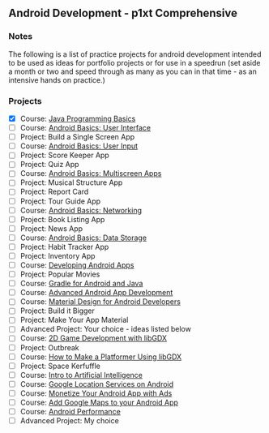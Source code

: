 ## Android Development - p1xt Comprehensive

### Notes
The following is a list of practice projects for android development intended to be used as ideas for portfolio projects or for use in a speedrun (set aside a month or two and speed through as many as you can in that time - as an intensive hands on practice.)
 
### Projects
- [X] Course: [Java Programming Basics](https://www.udacity.com/course/java-programming-basics--ud282)
- [ ] Course: [Android Basics: User Interface](https://www.udacity.com/course/android-basics-user-interface--ud834)
- [ ] Project: Build a Single Screen App
- [ ] Course: [Android Basics: User Input](https://www.udacity.com/course/android-basics-user-input--ud836)
- [ ] Project: Score Keeper App
- [ ] Project: Quiz App
- [ ] Course: [Android Basics: Multiscreen Apps](https://www.udacity.com/course/android-basics-multiscreen-apps--ud839)
- [ ] Project: Musical Structure App
- [ ] Project: Report Card 
- [ ] Project: Tour Guide App
- [ ] Course: [Android Basics: Networking](https://www.udacity.com/course/android-basics-networking--ud843)
- [ ] Project: Book Listing App
- [ ] Project: News App
- [ ] Course: [Android Basics: Data Storage](https://www.udacity.com/course/android-basics-data-storage--ud845)
- [ ] Project: Habit Tracker App
- [ ] Project: Inventory App
- [ ] Course: [Developing Android Apps](https://www.udacity.com/course/new-android-fundamentals--ud851)
- [ ] Project: Popular Movies
- [ ] Course: [Gradle for Android and Java](https://www.udacity.com/course/gradle-for-android-and-java--ud867)
- [ ] Course: [Advanced Android App Development](https://www.udacity.com/course/advanced-android-app-development--ud855)
- [ ] Course: [Material Design for Android Developers](https://www.udacity.com/course/material-design-for-android-developers--ud862)
- [ ] Project: Build it Bigger
- [ ] Project: Make Your App Material
- [ ] Advanced Project: Your choice - ideas listed below
- [ ] Course: [2D Game Development with libGDX](https://www.udacity.com/course/2d-game-development-with-libgdx--ud405)
- [ ] Project: Outbreak
- [ ] Course: [How to Make a Platformer Using libGDX](https://www.udacity.com/course/how-to-make-a-platformer-using-libgdx--ud406)
- [ ] Project: Space Kerfuffle
- [ ] Course: [Intro to Artificial Intelligence](https://www.udacity.com/course/intro-to-artificial-intelligence--cs271)
- [ ] Course: [Google Location Services on Android](https://www.udacity.com/course/google-location-services-on-android--ud876-1)
- [ ] Course: [Monetize Your Android App with Ads](https://www.udacity.com/course/monetize-your-android-app-with-ads--ud876-3)
- [ ] Course: [Add Google Maps to your Android App](https://www.udacity.com/course/add-google-maps-to-your-android-app--ud876-4)
- [ ] Course: [Android Performance](https://www.udacity.com/course/android-performance--ud825)
- [ ] Advanced Project: My choice
